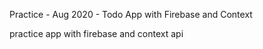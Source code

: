 Practice - Aug 2020 - Todo App with Firebase and Context

practice app with firebase and context api
